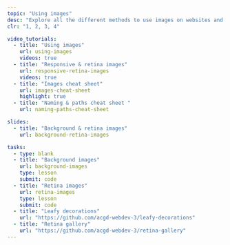 ```yaml
---
topic: "Using images"
desc: "Explore all the different methods to use images on websites and their ramifications."
clr: "1, 2, 3, 4"

video_tutorials:
  - title: "Using images"
    url: using-images
    videos: true
  - title: "Responsive & retina images"
    url: responsive-retina-images
    videos: true
  - title: "Images cheat sheet"
    url: images-cheat-sheet
    highlight: true
  - title: "Naming & paths cheat sheet "
    url: naming-paths-cheat-sheet

slides:
  - title: "Background & retina images"
    url: background-retina-images

tasks:
  - type: blank
  - title: "Background images"
    url: background-images
    type: lesson
    submit: code
  - title: "Retina images"
    url: retina-images
    type: lesson
    submit: code
  - title: "Leafy decorations"
    url: "https://github.com/acgd-webdev-3/leafy-decorations"
  - title: "Retina gallery"
    url: "https://github.com/acgd-webdev-3/retina-gallery"
---
```


